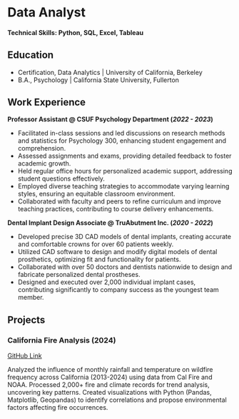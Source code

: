 # Data Analyst

#### Technical Skills: Python, SQL, Excel, Tableau

## Education
- Certification, Data Analytics | University of California, Berkeley
- B.A., Psychology | California State University, Fullerton

## Work Experience

**Professor Assistant @ CSUF Psychology Department (_2022 - 2023_)**
- Facilitated in-class sessions and led discussions on research methods and statistics for Psychology 300, enhancing student engagement and comprehension.
- Assessed assignments and exams, providing detailed feedback to foster academic growth.
- Held regular office hours for personalized academic support, addressing student questions effectively.
- Employed diverse teaching strategies to accommodate varying learning styles, ensuring an equitable classroom environment.
- Collaborated with faculty and peers to refine curriculum and improve teaching practices, contributing to course delivery enhancements.

**Dental Implant Design Associate @ TruAbutment Inc. (_2020 - 2022_)**
- Developed precise 3D CAD models of dental implants, creating accurate and comfortable crowns for over 60 patients weekly.
- Utilized CAD software to design and modify digital models of dental prosthetics, optimizing fit and functionality for patients.
- Collaborated with over 50 doctors and dentists nationwide to design and fabricate personalized dental prostheses.
- Designed and executed over 2,000 individual implant cases, contributing significantly to company success as the youngest team member.

## Projects
### California Fire Analysis (2024)
[GitHub Link](https://github.com/Alvin-Son/project_1_WC_fire_analysis)

Analyzed the influence of monthly rainfall and temperature on wildfire frequency across California (2013-2024) using data from Cal Fire and NOAA.
Processed 2,000+ fire and climate records for trend analysis, uncovering key patterns.
Created visualizations with Python (Pandas, Matplotlib, Geopandas) to identify correlations and propose environmental factors affecting fire occurrences. 
